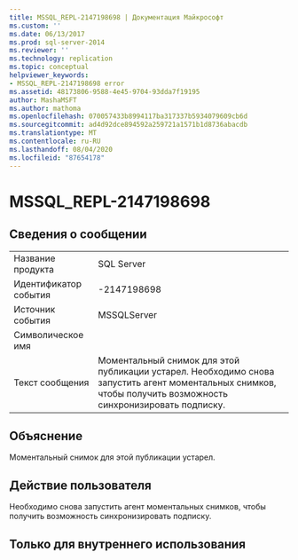 ```yaml
---
title: MSSQL_REPL-2147198698 | Документация Майкрософт
ms.custom: ''
ms.date: 06/13/2017
ms.prod: sql-server-2014
ms.reviewer: ''
ms.technology: replication
ms.topic: conceptual
helpviewer_keywords:
- MSSQL_REPL-2147198698 error
ms.assetid: 48173806-9588-4e45-9704-93dda7f19195
author: MashaMSFT
ms.author: mathoma
ms.openlocfilehash: 070057433b8994117ba317337b5934079609cb6d
ms.sourcegitcommit: ad4d92dce894592a259721a1571b1d8736abacdb
ms.translationtype: MT
ms.contentlocale: ru-RU
ms.lasthandoff: 08/04/2020
ms.locfileid: "87654178"
---
```

# <a name="mssql_repl-2147198698"></a>MSSQL_REPL-2147198698
    
## <a name="message-details"></a>Сведения о сообщении  
  
|||  
|-|-|  
|Название продукта|SQL Server|  
|Идентификатор события|-2147198698|  
|Источник события|MSSQLServer|  
|Символическое имя||  
|Текст сообщения|Моментальный снимок для этой публикации устарел. Необходимо снова запустить агент моментальных снимков, чтобы получить возможность синхронизировать подписку.|  
  
## <a name="explanation"></a>Объяснение  
 Моментальный снимок для этой публикации устарел.  
  
## <a name="user-action"></a>Действие пользователя  
 Необходимо снова запустить агент моментальных снимков, чтобы получить возможность синхронизировать подписку.  
  
## <a name="internal-only"></a>Только для внутреннего использования  
  
